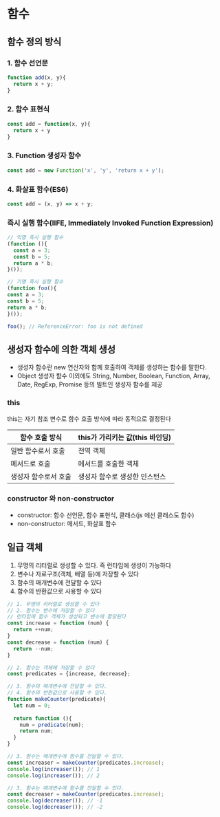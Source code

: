 # 함수

## 함수 정의 방식

### 1. 함수 선언문
```js 
function add(x, y){
  return x + y;
}
```

### 2. 함수 표현식
```js 
const add = function(x, y){
  return x + y
}
```

### 3. Function 생성자 함수
```js 
const add = new Function('x', 'y', 'return x + y');
```

### 4. 화살표 함수(ES6)
```js 
const add = (x, y) => x + y;
```


### 즉시 실행 함수(IIFE, Immediately Invoked Function Expression)
```ts
// 익명 즉시 실행 함수
(function (){
  const a = 3;
  const b = 5;
  return a * b;
}());

// 기명 즉시 실행 함수
(function foo(){
const a = 3;
const b = 5;
return a * b;
}());

foo(); // ReferenceError: foo is not defined
```

## 생성자 함수에 의한 객체 생성

- 생성자 함수란 new 연산자와 함께 호출하여 객체를 생성하는 함수를 말한다.
- Object 생성자 함수 이외에도 String, Number, Boolean, Function, Array, Date, RegExp, Promise 등의 빌트인 생성자 함수를 제공

### this
this는 자기 참조 변수로 함수 호출 방식에 따라 동적으로 결정된다

함수 호출 방식 | this가 가리키는 값(this 바인딩)
--- | ---
일반 함수로서 호출 | 전역 객체 
메서드로 호출 | 메서드를 호출한 객체 
생성자 함수로서 호출 | 생성자 함수로 생성한 인스턴스 
 

### constructor 와 non-constructor
- constructor: 함수 선언문, 함수 표현식, 클래스(js 에선 클래스도 함수)
- non-constructor: 메서드, 화살표 함수

## 일급 객체

1. 무명의 리터럴로 생성할 수 있다. 즉 런타임에 생성이 가능하다
2. 변수나 자료구조(객체, 배열 등)에 저장할 수 있다
3. 함수의 매개변수에 전달할 수 있다
4. 함수의 반환값으로 사용할 수 있다 

```ts
// 1. 무명의 리터럴로 생성할 수 있다
// 2. 함수는 변수에 저장할 수 있다
// 런타임에 함수 객체가 생성되고 변수에 할당된다
const increase = function (num) {
  return ++num;
} 
const decrease = function (num) {
  return --num;
} 

// 2. 함수는 객체에 저장할 수 있다
const predicates = {increase, decrease};

// 3. 함수의 매개변수에 전달할 수 있다.
// 4. 함수의 반환값으로 사용할 수 있다.
function makeCounter(predicate){
  let num = 0;
  
  return function (){
    num = predicate(num);
    return num;
  }
}

// 3. 함수는 매개변수에 함수를 전달할 수 있다.
const increaser = makeCounter(predicates.increase);
console.log(increaser()); // 1
console.log(increaser()); // 2

// 3. 함수는 매개변수에 함수를 전달할 수 있다.
const decreaser = makeCounter(predicates.increase);
console.log(decreaser()); // -1
console.log(decreaser()); // -2

```
